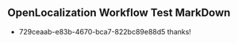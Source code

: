 ## OpenLocalization Workflow Test MarkDown
* 729ceaab-e83b-4670-bca7-822bc89e88d5 thanks!

<!--HONumber=Jul16_HO4-->


